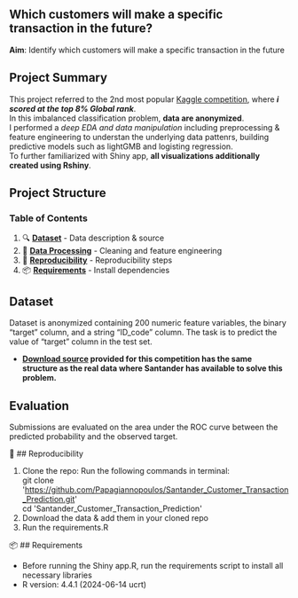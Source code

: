 ## Which customers will make a specific transaction in the future?

**Aim**: Identify which customers will make a specific transaction in the future

## Project Summary

This project referred to the 2nd most popular [Kaggle competition]( https://www.kaggle.com/c/santander-customer-transaction-prediction),
where ***i scored at the top 8% Global rank***.  
In this imbalanced classification problem, **data are anonymized**.  
I performed a *deep EDA and data manipulation* including preprocessing & feature engineering
to understan the underlying data pattenrs, building predictive models such as lightGMB and logisting regression.  
To further familiarized with Shiny app, **all visualizations additionally created using Rshiny**.

## Project Structure

### Table of Contents
1. 🔍 **[ Dataset](#dataset)** - Data description & source
2. 🧹 **[ Data Processing](#data-processing)** - Cleaning and feature engineering
3. 🔁 **[ Reproducibility](#Reproducibility)** - Reproducibility steps
4. 📦 **[ Requirements](#Requirements)** - Install dependencies

## Dataset
Dataset is anonymized containing 200 numeric feature variables, the binary “target” column, and a string “ID_code” column.
The task is to predict the value of “target” column in the test set.  
- **[Download source](https://www.kaggle.com/competitions/santander-customer-transaction-prediction/data) provided for this competition has the same structure as the real data where Santander has available to solve this problem.**

## Evaluation
Submissions are evaluated on the area under the ROC curve between the predicted probability and the observed target.

🔁 ## Reproducibility
1) Clone the repo:
Run the following commands in terminal:  
		git clone 'https://github.com/Papagiannopoulos/Santander_Customer_Transaction_Prediction.git'  
		cd 'Santander_Customer_Transaction_Prediction'
2) Download the data & add them in your cloned repo
3) Run the requirements.R

📦 ## Requirements
- Before running the Shiny app.R, run the requirements script to install all necessary libraries
- R version: 4.4.1 (2024-06-14 ucrt)